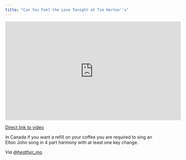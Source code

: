 ```yaml
---
title: "Can You Feel the Love Tonight at Tim Horton''s"
---
```

<p><iframe width="560" height="315" src="https://www.youtube.com/embed/R0Fpl67p5qk" frameborder="0" allowfullscreen></iframe></p>
<p><a href="https://youtu.be/R0Fpl67p5qk">Direct link to video</a></p>
<p>In Canada if you want a refill on your coffee you are required to sing an Elton John song in 4 part harmony with at least one key change.</p>
<p><em>Via <a href="https://twitter.com/heather_mo/status/289459265712824320">@heather_mo</a></em></p>
